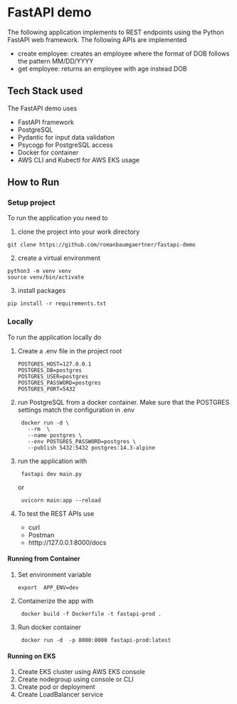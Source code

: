 # FastAPI demo 

The following application implements to REST endpoints using the Python FastAPI web framework. The following APIs are implemented

- create employee: creates an employee where the format of DOB follows the pattern MM/DD/YYYY
- get employee: returns an employee with age instead DOB

## Tech Stack used

The FastAPI demo uses

- FastAPI framework
- PostgreSQL
- Pydantic for input data validation
- Psycogp for PostgreSQL access
- Docker for container
- AWS CLI and Kubectl for AWS EKS usage


## How to Run

### Setup project
To run the application you need to 

1. clone the project into your work directory
```
git clone https://github.com/romanbaumgaertner/fastapi-demo
```
2. create a virtual environment

```
python3 -m venv venv
source venv/bin/activate
```

3. install packages
```
pip install -r requirements.txt
```

### Locally

To run the application locally do

1. Create a .env file in the project root
   ```
   POSTGRES_HOST=127.0.0.1
   POSTGRES_DB=postgres
   POSTGRES_USER=postgres
   POSTGRES_PASSWORD=postgres
   POSTGRES_PORT=5432
   ```

2. run PostgreSQL from a docker container. Make sure that the POSTGRES settings match the configuration in .env
   ```
    docker run -d \
      --rm  \
      --name postgres \
      --env POSTGRES_PASSWORD=postgres \
      --publish 5432:5432 postgres:14.3-alpine
   ```
3. run the application with
   
   ```
    fastapi dev main.py 
   ```

   or

   ```
    uvicorn main:app --reload
   ```
   
5. To test the REST APIs use

   - curl
   - Postman
   - htttp://127.0.0.1:8000/docs

#### Running from Container

1. Set environment variable 
   ```
   export  APP_ENV=dev
   ```
3. Containerize the app with
   
   ```
    docker build -f Dockerfile -t fastapi-prod .
   ```
5. Run docker container
   
   ```
    docker run -d  -p 8000:8000 fastapi-prod:latest
   ```

#### Running on EKS

1. Create EKS cluster using AWS EKS console
2. Create nodegroup using console or CLI
3. Create pod or deployment
4. Create LoadBalancer service

   

